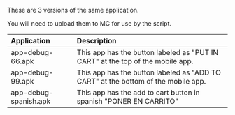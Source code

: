 These are 3 versions of the same application.

You will need to upload them to MC for use by the script.

|Application |Description|
|:---|:---|
|app-debug-66.apk |This app has the button labeled as "PUT IN CART" at the top of the mobile app.|
|app-debug-99.apk |This app has the button labeled as "ADD TO CART" at the bottom of the mobile app.|
|app-debug-spanish.apk |This app has the add to cart button in spanish "PONER EN CARRITO"|

